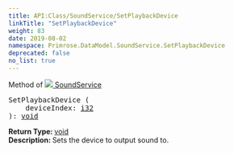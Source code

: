 ```yaml
---
title: API:Class/SoundService/SetPlaybackDevice
linkTitle: "SetPlaybackDevice"
weight: 83
date: 2019-08-02
namespace: Primrose.DataModel.SoundService.SetPlaybackDevice
deprecated: false
no_list: true
---
```

Method of <a href="/docs/api-reference/Class/SoundService"><img src="/icons/silk/soundscape.png"/>&nbsp;SoundService</a>
<pre class="method-declaration">
SetPlaybackDevice (
    deviceIndex: <a class="type" href="/docs/api-reference/System/Primitives#int32">i32</a>
): <a class="type" href="/docs/api-reference/System/void">void</a></pre>
<b>Return Type: </b>
<a class="type" href="/docs/api-reference/System/void">void</a>
<br/>
<b>Description: </b>
Sets the device to output sound to.

